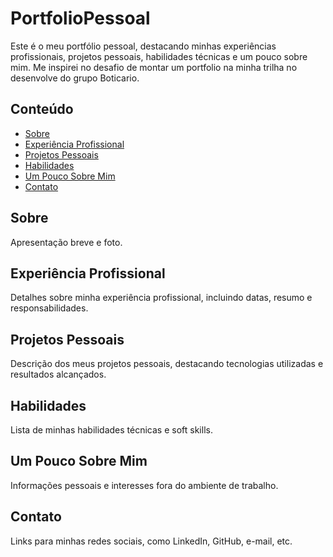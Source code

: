 # PortfolioPessoal

Este é o meu portfólio pessoal, destacando minhas experiências profissionais, projetos pessoais, habilidades técnicas e um pouco sobre mim.
Me inspirei no desafio de montar um portfolio na minha trilha no desenvolve do grupo Boticario.

## Conteúdo

- [Sobre](#sobre)
- [Experiência Profissional](#experiência-profissional)
- [Projetos Pessoais](#projetos-pessoais)
- [Habilidades](#habilidades)
- [Um Pouco Sobre Mim](#um-pouco-sobre-mim)
- [Contato](#contato)

## Sobre

Apresentação breve e foto.

## Experiência Profissional

Detalhes sobre minha experiência profissional, incluindo datas, resumo e responsabilidades.

## Projetos Pessoais

Descrição dos meus projetos pessoais, destacando tecnologias utilizadas e resultados alcançados.

## Habilidades

Lista de minhas habilidades técnicas e soft skills.

## Um Pouco Sobre Mim

Informações pessoais e interesses fora do ambiente de trabalho.

## Contato

Links para minhas redes sociais, como LinkedIn, GitHub, e-mail, etc.
